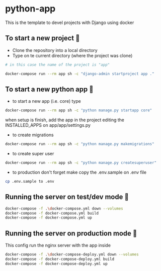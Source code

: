 # python-app
This is the template to devel projects with Django using docker

## To start a new project 🔧
- Clone the repository into a local directory
- Type on te current directory (where the project was clone)
```sh
# in this case the name of the project is "app"

docker-compose run --rm app sh -c "django-admin startproject app ."
```
## To start a new python app 🔧
- to start a new app (i.e. core) type
```sh
docker-compose run --rm app sh -c "python manage.py startapp core"
```
when setup is finish, add the app in the project editing the INSTALLED_APPS on app/app/settings.py

- to create migrations
```sh
docker-compose run --rm app sh -c "python manage.py makemigrations"
```
- to create super user
```sh
docker-compose run --rm app sh -c "python manage.py createsuperuser"
```
- to production don't forget make copy the .env.sample on .env file
```sh
cp .env.sample to .env
```
## Running the server on test/dev mode 🔧
```sh
docker-compose -f .\docker-compose.yml down --volumes
docker-compose -f docker-compose.yml build
docker-compose -f docker-compose.yml up
```
## Running the server on production mode 🔧
This config run the nginx server with the app inside

```sh
docker-compose -f .\docker-compose-deploy.yml down --volumes
docker-compose -f docker-compose-deploy.yml build
docker-compose -f docker-compose-deploy.yml up
```
